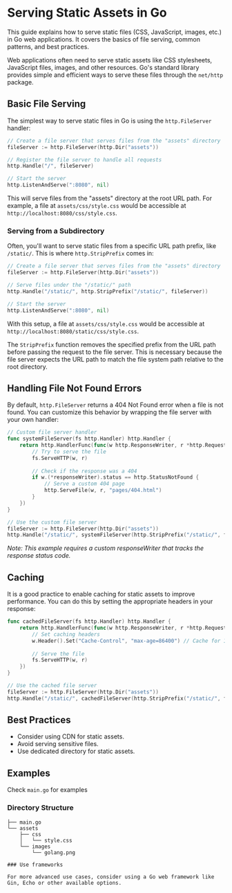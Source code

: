 # Serving Static Assets in Go

This guide explains how to serve static files (CSS, JavaScript, images, etc.) in Go web applications. It covers the basics of file serving, common patterns, and best practices.

Web applications often need to serve static assets like CSS stylesheets, JavaScript files, images, and other resources. Go's standard library provides simple and efficient ways to serve these files through the `net/http` package.

## Basic File Serving

The simplest way to serve static files in Go is using the `http.FileServer` handler:

```go
// Create a file server that serves files from the "assets" directory
fileServer := http.FileServer(http.Dir("assets"))

// Register the file server to handle all requests
http.Handle("/", fileServer)

// Start the server
http.ListenAndServe(":8080", nil)

```

This will serve files from the "assets" directory at the root URL path. For example, a file at `assets/css/style.css` would be accessible at `http://localhost:8080/css/style.css`.

###  Serving from a Subdirectory

Often, you'll want to serve static files from a specific URL path prefix, like `/static/`. This is where `http.StripPrefix` comes in:

```go
// Create a file server that serves files from the "assets" directory
fileServer := http.FileServer(http.Dir("assets"))

// Serve files under the "/static/" path
http.Handle("/static/", http.StripPrefix("/static/", fileServer))

// Start the server
http.ListenAndServe(":8080", nil)
```

With this setup, a file at `assets/css/style.css` would be accessible at `http://localhost:8080/static/css/style.css`.

The `StripPrefix` function removes the specified prefix from the URL path before passing the request to the file server. This is necessary because the file server expects the URL path to match the file system path relative to the root directory.

## Handling File Not Found Errors

By default, `http.FileServer` returns a 404 Not Found error when a file is not found. You can customize this behavior by wrapping the file server with your own handler:

```go
// Custom file server handler
func systemFileServer(fs http.Handler) http.Handler {
    return http.HandlerFunc(func(w http.ResponseWriter, r *http.Request) {
        // Try to serve the file
        fs.ServeHTTP(w, r)
        
        // Check if the response was a 404
        if w.(*responseWriter).status == http.StatusNotFound {
            // Serve a custom 404 page
            http.ServeFile(w, r, "pages/404.html")
        }
    })
}

// Use the custom file server
fileServer := http.FileServer(http.Dir("assets"))
http.Handle("/static/", systemFileServer(http.StripPrefix("/static/", fileServer)))
```

*Note: This example requires a custom responseWriter that tracks the response status code.*

## Caching

It is a good practice to enable caching for static assets to improve performance. You can do this by setting the appropriate headers in your response:

```go
func cachedFileServer(fs http.Handler) http.Handler {
    return http.HandlerFunc(func(w http.ResponseWriter, r *http.Request) {
        // Set caching headers
        w.Header().Set("Cache-Control", "max-age=86400") // Cache for 1 day
        
        // Serve the file
        fs.ServeHTTP(w, r)
    })
}

// Use the cached file server
fileServer := http.FileServer(http.Dir("assets"))
http.Handle("/static/", cachedFileServer(http.StripPrefix("/static/", fileServer)))
```

## Best Practices

- Consider using CDN for static assets.
- Avoid serving sensitive files.
- Use dedicated directory for static assets.

## Examples

Check `main.go` for examples

### Directory Structure

```plaintext
├── main.go
└── assets
    ├── css
    │   └── style.css
    └── images
        └── golang.png

### Use frameworks 

For more advanced use cases, consider using a Go web framework like Gin, Echo or other available options.